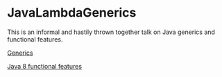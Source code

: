# JavaLambdaGenerics
This is an informal and hastily thrown together talk on Java generics and functional features. 

[Generics](blob/master/Generics.md)

[Java 8 functional features](blob/master/JavaFunctional.md)
